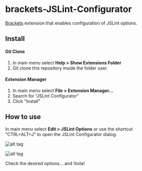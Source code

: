 brackets-JSLint-Configurator
============================

[Brackets](http://brackets.io/) extension that enables configuration of JSLint options.

## Install

#### Git Clone
1. In main menu select **Help > Show Extensions Folder**
2. Git clone this repository inside the folder user.

#### Extension Manager
1. In main menu select **File > Extension Manager...**
2. Search for "JSLint Configurator"
3. Click "Install"


## How to use

In main menu select **Edit > JSLint Options** or use the shortcut "CTRL+ALT+J" to open the JSLint Configurator dialog.

![alt tag](http://georap.gr/github/jslint-screenshot-1.png)

![alt tag](http://georap.gr/github/jslint-screenshot-2.png)

Check the desired options... and Voila!
